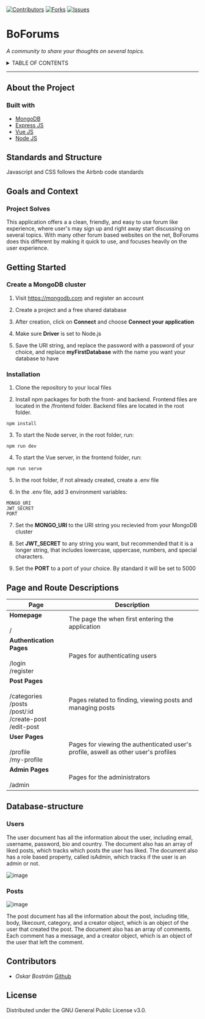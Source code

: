 [![Contributors][contributors-shield]][contributors-url]
[![Forks][forks-shield]][forks-url]
[![Issues][issues-shield]][issues-url]

# **Bo**Forums

*A community to share your thoughts on several topics.*
 
<details><summary>TABLE OF CONTENTS</summary>

---

</details>

---

## About the Project

### Built with

* [MongoDB](https://www.mongodb.com)
* [Express JS](https://expressjs.com/)
* [Vue JS](https://vuejs.org/)
* [Node JS](https://nodejs.org/en/)

## Standards and Structure

Javascript and CSS follows the Airbnb code standards

## Goals and Context

### Project Solves

This application offers a a clean, friendly, and easy to use forum like experience, where user's may sign up and right away start discussing on several topics. With many other forum based websites on the net, BoForums does this different by making it quick to use, and focuses heavily on the user experience.

<!-- GETTING STARTED -->
## Getting Started

### Create a MongoDB cluster
1. Visit https://mongodb.com and register an account

2. Create a project and a free shared database

3. After creation, click on **Connect** and choose **Connect your application**

4. Make sure **Driver** is set to Node.js

5. Save the URI string, and replace the password with a password of your choice, and replace **myFirstDatabase** with the name you want your database to have

### Installation

1. Clone the repository to your local files

2. Install npm packages for both the front- and backend. Frontend files are located in the /frontend folder. Backend files are located in the root folder.
```
npm install
```
3. To start the Node server, in the root folder, run:
```
npm run dev
```
4. To start the Vue server, in the frontend folder, run:
```
npm run serve
```
5. In the root folder, if not already created, create a .env file

6. In the .env file, add 3 environment variables:
```
MONGO_URI
JWT_SECRET
PORT
```
7. Set the **MONGO_URI** to the URI string you recievied from your MongoDB cluster

8. Set **JWT_SECRET** to any string you want, but recommended that it is a longer string, that includes lowercase, uppercase, numbers, and special characters.

9. Set the **PORT** to a port of your choice. By standard it will be set to 5000


## Page and Route Descriptions

| Page | Description |
| -----| ----------- |
| **Homepage** <br> <br> / | The page the when first entering the application |
| **Authentication Pages** <br> <br> /login <br> /register | Pages for authenticating users |
| **Post Pages** <br> <br> /categories <br> /posts <br> /post/:id <br> /create-post <br> /edit-post | Pages related to finding, viewing posts and managing posts |
| **User Pages** <br> <br> /profile <br> /my-profile | Pages for viewing the authenticated user's profile, aswell as other user's profiles |
| **Admin Pages** <br> <br> /admin | Pages for the administrators |

## Database-structure

### Users
The user document has all the information about the user, including email, username, password, bio and country. The document also has an array of liked posts, which tracks which posts the user has liked. The document also has a role based property, called isAdmin, which tracks if the user is an admin or not.

![image](https://user-images.githubusercontent.com/70320058/134014714-c4644457-cc46-48b3-9ce3-cd133e1de4ab.png)

### Posts
![image](https://user-images.githubusercontent.com/70320058/134015071-1d0dba7e-c580-4fb3-83eb-36b47e9ae920.png)

The post document has all the information about the post, including title, body, likecount, category, and a creator object, which is an object of the user that created the post. The document also has an array of comments. Each comment has a message, and a creator object, which is an object of the user that left the comment. 



## Contributors
- *Oskar Boström* [Github](https://github.com/Oskar-Mikael)

## License

Distributed under the GNU General Public License v3.0. 

<!-- MARKDOWN LINKS & IMAGES -->
[contributors-shield]: https://img.shields.io/github/contributors/chas-academy/u11-fullstack-js-Oskar-Mikael.svg?style=for-the-badge
[contributors-url]: https://github.com/chas-academy/u11-fullstack-js-Oskar-Mikael/graphs/contributors
[forks-shield]: https://img.shields.io/github/forks/chas-academy/u11-fullstack-js-Oskar-Mikael.svg?style=for-the-badge
[forks-url]: https://github.com/chas-academy/u11-fullstack-js-Oskar-Mikael/network/members
[issues-shield]: https://img.shields.io/github/issues/chas-academy/u11-fullstack-js-Oskar-Mikael.svg?style=for-the-badge
[issues-url]: https://github.com/chas-academy/u11-fullstack-js-Oskar-Mikael/issues
